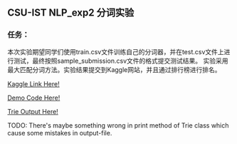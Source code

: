 ## CSU-IST NLP_exp2 分词实验
### 任务：
本次实验期望同学们使用train.csv文件训练自己的分词器，并在test.csv文件上进行测试，最终按照sample_submission.csv文件的格式提交测试结果。
实验采用最大匹配分词方法。实验结果提交到Kaggle网站，并且通过排行榜进行排名。

[Kaggle Link Here!](https://www.kaggle.com/competitions/csu-ai-inclass-nlp-2023/leaderboard)

[Demo Code Here!](https://github.com/liu33333/NLP_exp2/blob/master/demo.ipynb)

[Trie Output Here!](https://github.com/liu33333/NLP_exp2/blob/master/output.txt)

TODO: There's maybe something wrong in print method of Trie class which cause some mistakes in output-file. 
